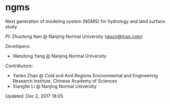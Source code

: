 # ngms
Next generation of modeling system (NGMS) for hydrology and land surface study

*PI*: Zhuotong Nan @ Nanjing Normal University (giscn@msn.com)

*Developers*: 
* Wendong Yang @ Nanjing Normal University

*Contributors*: 

* Yanbo Zhao @ Cold and Arid Regions Environmental and Engineering Research Institute,
	Chinese Academy of Sciences	
* Xiangfei Li @ Nanjing Normal University

Updated: Dec 2, 2017 18:05
	
